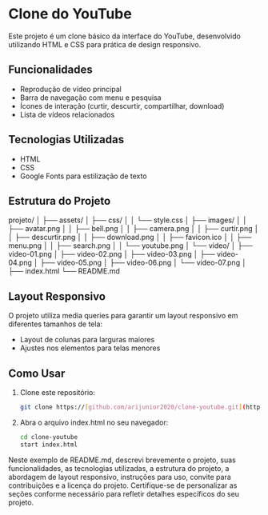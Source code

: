 # Clone do YouTube

Este projeto é um clone básico da interface do YouTube, desenvolvido utilizando HTML e CSS para prática de design responsivo.

## Funcionalidades

- Reprodução de vídeo principal
- Barra de navegação com menu e pesquisa
- Ícones de interação (curtir, descurtir, compartilhar, download)
- Lista de vídeos relacionados

## Tecnologias Utilizadas

- HTML
- CSS
- Google Fonts para estilização de texto

## Estrutura do Projeto

projeto/
│
├── assets/
│ ├── css/
│ │ └── style.css
│ ├── images/
│ │ ├── avatar.png
│ │ ├── bell.png
│ │ ├── camera.png
│ │ ├── curtir.png
│ │ ├── descurtir.png
│ │ ├── download.png
│ │ ├── favicon.ico
│ │ ├── menu.png
│ │ ├── search.png
│ │ └── youtube.png
│ └── video/
│ ├── video-01.png
│ ├── video-02.png
│ ├── video-03.png
│ ├── video-04.png
│ ├── video-05.png
│ ├── video-06.png
│ └── video-07.png
│
├── index.html
└── README.md


## Layout Responsivo

O projeto utiliza media queries para garantir um layout responsivo em diferentes tamanhos de tela:

- Layout de colunas para larguras maiores
- Ajustes nos elementos para telas menores

## Como Usar

1. Clone este repositório:

   ```bash
   git clone https://[github.com/arijunior2020/clone-youtube.git](https://github.com/arijunior2020/clone_page-youtube)

2. Abra o arquivo index.html no seu navegador:
   
    ```bash
    cd clone-youtube
    start index.html


Neste exemplo de README.md, descrevi brevemente o projeto, suas funcionalidades, as tecnologias utilizadas, a estrutura do projeto, a abordagem de layout responsivo, instruções para uso, convite para contribuições e a licença do projeto. Certifique-se de personalizar as seções conforme necessário para refletir detalhes específicos do seu projeto.
